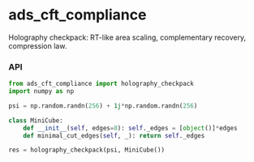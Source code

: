 # ads_cft_compliance

Holography checkpack: RT-like area scaling, complementary recovery, compression law.

### API
```python
from ads_cft_compliance import holography_checkpack
import numpy as np

psi = np.random.randn(256) + 1j*np.random.randn(256)

class MiniCube:
    def __init__(self, edges=8): self._edges = [object()]*edges
    def minimal_cut_edges(self, _): return self._edges

res = holography_checkpack(psi, MiniCube())
```